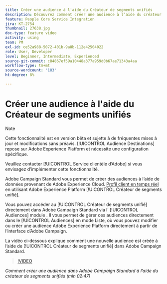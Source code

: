 ```yaml
---
title: Créer une audience à l'aide du Créateur de segments unifiés
description: Découvrez comment créer une audience à l’aide du créateur de segments unifiés
feature: People Core Service Integration
jira: KT-2754
thumbnail: 27638.jpg
doc-type: feature video
activity: using
team: PM
exl-id: ce52a988-5072-401b-9a8b-112e42504022
role: User, Developer
level: Beginner, Intermediate, Experienced
source-git-commit: c84867ef59a10448a377a959d0b67ae71343a4aa
workflow-type: tm+mt
source-wordcount: '183'
ht-degree: 8%

---
```


# Créer une audience à l&#39;aide du Créateur de segments unifiés

>[!NOTE]
>
>Cette fonctionnalité est en version bêta et sujette à de fréquentes mises à jour et modifications sans préavis. [!UICONTROL Audience Destinations] repose sur Adobe Experience Platform et nécessite une configuration spécifique.
>
>Veuillez contacter [!UICONTROL Service clientèle d’Adobe] si vous envisagez d’implémenter cette fonctionnalité.

Adobe Campaign Standard vous permet de créer des audiences à l’aide de données provenant de Adobe Experience Cloud. [Profil client en temps réel](https://experienceleague.adobe.com/docs/platform-learn/tutorials/profiles/understanding-the-real-time-customer-profile.html?lang=en) en utilisant Adobe Experience Platform [!UICONTROL Créateur de segments unifié].

Vous pouvez accéder au [!UICONTROL Créateur de segments unifié] directement dans Adobe Campaign Standard via l’ [!UICONTROL Audiences] module . Il vous permet de gérer ces audiences directement dans le [!UICONTROL Audiences] en mode Liste, où vous pouvez modifier ou créer une audience Adobe Experience Platform directement à partir de l’interface d’Adobe Campaign.

La vidéo ci-dessous explique comment une nouvelle audience est créée à l’aide de [!UICONTROL Créateur de segments unifié] dans Adobe Campaign Standard.

>[!VIDEO](https://video.tv.adobe.com/v/27638?quality=12&learn=on)

*Comment créer une audience dans Adobe Campaign Standard à l’aide du créateur de segments unifiés (min 02:47)*
